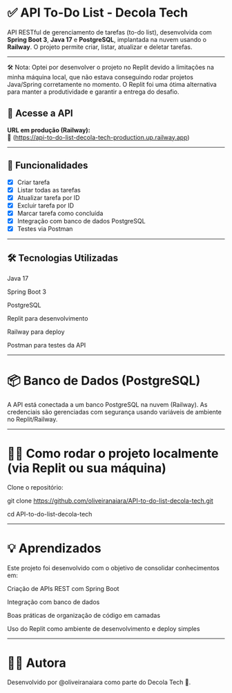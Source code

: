 # ✅ API To-Do List - Decola Tech

API RESTful de gerenciamento de tarefas (to-do list), desenvolvida com **Spring Boot 3**, **Java 17** e **PostgreSQL**, implantada na nuvem usando o **Railway**. O projeto permite criar, listar, atualizar e deletar tarefas.

---
🛠️ Nota: Optei por desenvolver o projeto no Replit devido a limitações na minha máquina local, que não estava conseguindo rodar projetos Java/Spring corretamente no momento. O Replit foi uma ótima alternativa para manter a produtividade e garantir a entrega do desafio.


## 🚀 Acesse a API

**URL em produção (Railway):**  
🔗 (https://api-to-do-list-decola-tech-production.up.railway.app)

---

## 📌 Funcionalidades

- [x] Criar tarefa
- [x] Listar todas as tarefas
- [x] Atualizar tarefa por ID
- [x] Excluir tarefa por ID
- [x] Marcar tarefa como concluída
- [x] Integração com banco de dados PostgreSQL
- [x] Testes via Postman

---

 ## 🛠️ Tecnologias Utilizadas
Java 17

Spring Boot 3

PostgreSQL

Replit para desenvolvimento

Railway para deploy

Postman para testes da API

----

# 📦 Banco de Dados (PostgreSQL)
A API está conectada a um banco PostgreSQL na nuvem (Railway). As credenciais são gerenciadas com segurança usando variáveis de ambiente no Replit/Railway.

----

# 🧑‍💻 Como rodar o projeto localmente (via Replit ou sua máquina)
Clone o repositório:

git clone https://github.com/oliveiranaiara/API-to-do-list-decola-tech.git

cd API-to-do-list-decola-tech

-------

# 💡 Aprendizados
Este projeto foi desenvolvido com o objetivo de consolidar conhecimentos em:

Criação de APIs REST com Spring Boot

Integração com banco de dados 

Boas práticas de organização de código em camadas

Uso do Replit como ambiente de desenvolvimento e deploy simples

-----
# 🙋‍♀️ Autora
Desenvolvido por @oliveiranaiara como parte do Decola Tech 🚀.
